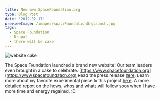 ```yaml
---
title: New www.SpaceFoundation.org
type: Blog Post
date: '2012-02-17'
previewImage: /images/spaceFoundationOrgLaunch.jpg
tags:
  - Space Foundation
  - Drupal
  - there will be cake
---
```

![website cake](/images/websiteCake.jpg)

The Space Foundation launched a brand new website! Our team leaders even brought in a cake to celebrate. [https://www.spacefoundation.org](https://www.spacefoundation.org) Read the press release [here](https://www.spacefoundation.org/media/press-releases/space-foundation-launches-hot-new-website). Learn more about my favorite experimental piece to this project [here](https://www.spacefoundation.org/live-sun). A more detailed report on the hows, whos and whats will follow soon when I have more time and energy regained. :D
